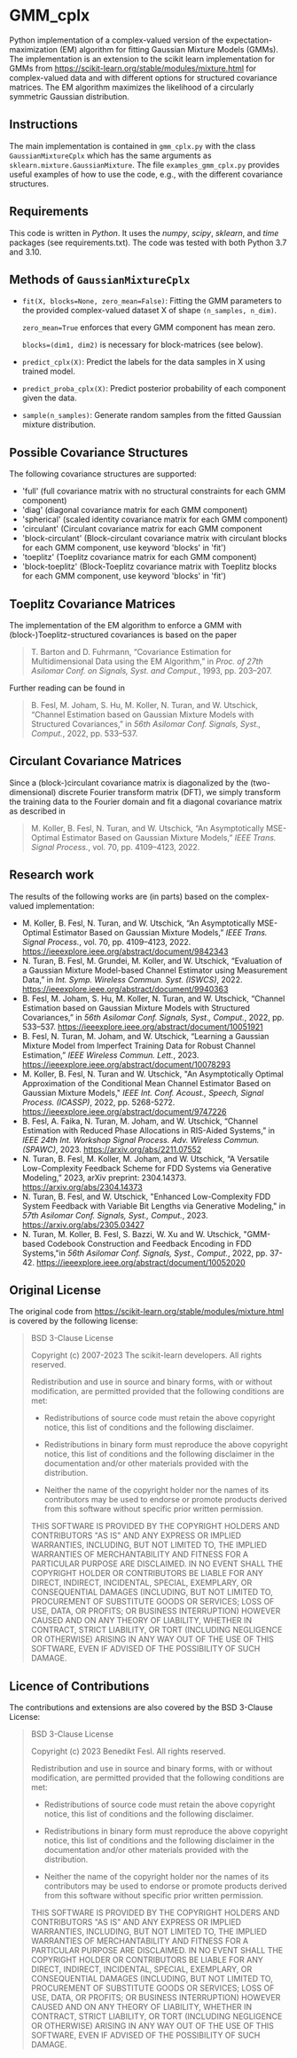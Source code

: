 # GMM_cplx
Python implementation of a complex-valued version of the expectation-maximization (EM) algorithm for fitting Gaussian Mixture Models (GMMs). 
The implementation is an extension to the scikit learn implementation for GMMs from
https://scikit-learn.org/stable/modules/mixture.html
for complex-valued data and with different options for structured covariance matrices.
The EM algorithm maximizes the likelihood of a circularly symmetric Gaussian distribution.

## Instructions
The main implementation is contained in `gmm_cplx.py` with the class `GaussianMixtureCplx` which has the same arguments as `sklearn.mixture.GaussianMixture`. 
The file `examples_gmm_cplx.py` provides useful examples of how to use the code, e.g., with the different covariance structures.

## Requirements
This code is written in *Python*. It uses the *numpy*, *scipy*, *sklearn*, and *time* packages (see requirements.txt). The code was tested with both Python 3.7 and 3.10.

## Methods of `GaussianMixtureCplx`
- `fit(X, blocks=None, zero_mean=False)`: Fitting the GMM parameters to the provided complex-valued dataset X of shape `(n_samples, n_dim)`.
  
  `zero_mean=True` enforces that every GMM component has mean zero.
  
  `blocks=(dim1, dim2)` is necessary for block-matrices (see below).
  
- `predict_cplx(X)`: Predict the labels for the data samples in X using trained model.

- `predict_proba_cplx(X)`: Predict posterior probability of each component given the data.

- `sample(n_samples)`: Generate random samples from the fitted Gaussian mixture distribution.

## Possible Covariance Structures
The following covariance structures are supported:
- 'full' (full covariance matrix with no structural constraints for each GMM component)
- 'diag' (diagonal covariance matrix for each GMM component)
- 'spherical' (scaled identity covariance matrix for each GMM component)
- 'circulant' (Circulant covariance matrix for each GMM component
- 'block-circulant' (Block-circulant covariance matrix with circulant blocks for each GMM component, use keyword 'blocks' in 'fit')
- 'toeplitz' (Toeplitz covariance matrix for each GMM component)
- 'block-toeplitz' (Block-Toeplitz covariance matrix with Toeplitz blocks for each GMM component, use keyword 'blocks' in 'fit')

## Toeplitz Covariance Matrices
The implementation of the EM algorithm to enforce a GMM with (block-)Toeplitz-structured covariances is based on the paper 
> T. Barton and D. Fuhrmann, “Covariance Estimation for Multidimensional Data using the EM Algorithm,” in *Proc. of 27th Asilomar Conf. on Signals, Syst. and Comput.*, 1993, pp. 203–207.

Further reading can be found in
> B. Fesl, M. Joham, S. Hu, M. Koller, N. Turan, and W. Utschick, “Channel Estimation based on Gaussian Mixture Models with Structured Covariances,” in *56th Asilomar Conf. Signals, Syst., Comput.*, 2022, pp. 533–537.

## Circulant Covariance Matrices
Since a (block-)circulant covariance matrix is diagonalized by the (two-dimensional) discrete Fourier transform matrix (DFT), we simply transform the training data to the Fourier domain and fit a diagonal covariance matrix as described in 
> M. Koller, B. Fesl, N. Turan, and W. Utschick, “An Asymptotically MSE-Optimal Estimator Based on Gaussian Mixture Models,” *IEEE Trans. Signal Process.*, vol. 70, pp. 4109–4123, 2022.

## Research work
The results of the following works are (in parts) based on the complex-valued implementation:
- M. Koller, B. Fesl, N. Turan, and W. Utschick, “An Asymptotically MSE-Optimal Estimator Based on Gaussian Mixture Models,” *IEEE Trans. Signal Process.*, vol. 70, pp. 4109–4123, 2022.
  https://ieeexplore.ieee.org/abstract/document/9842343
- N. Turan, B. Fesl, M. Grundei, M. Koller, and W. Utschick, “Evaluation of a Gaussian Mixture Model-based Channel Estimator using Measurement Data,” in *Int. Symp. Wireless Commun. Syst. (ISWCS)*, 2022.
  https://ieeexplore.ieee.org/abstract/document/9940363
- B. Fesl, M. Joham, S. Hu, M. Koller, N. Turan, and W. Utschick, “Channel Estimation based on Gaussian Mixture Models with Structured Covariances,” in *56th Asilomar Conf. Signals, Syst., Comput.*, 2022, pp. 533–537.
  https://ieeexplore.ieee.org/abstract/document/10051921
- B. Fesl, N. Turan, M. Joham, and W. Utschick, “Learning a Gaussian Mixture Model from Imperfect Training Data for Robust Channel Estimation,” *IEEE Wireless Commun. Lett.*, 2023.
  https://ieeexplore.ieee.org/abstract/document/10078293
- M. Koller, B. Fesl, N. Turan and W. Utschick, "An Asymptotically Optimal Approximation of the Conditional Mean Channel Estimator Based on Gaussian Mixture Models," *IEEE Int. Conf. Acoust., Speech, Signal Process. (ICASSP)*, 2022, pp. 5268-5272.
  https://ieeexplore.ieee.org/abstract/document/9747226
- B. Fesl, A. Faika, N. Turan, M. Joham, and W. Utschick, “Channel Estimation with Reduced Phase Allocations in RIS-Aided Systems,” in *IEEE 24th Int. Workshop Signal Process. Adv. Wireless Commun. (SPAWC)*, 2023.
  https://arxiv.org/abs/2211.07552
- N. Turan, B. Fesl, M. Koller, M. Joham, and W. Utschick, “A Versatile Low-Complexity Feedback Scheme for FDD Systems via Generative Modeling,” 2023, arXiv preprint: 2304.14373.
  https://arxiv.org/abs/2304.14373
- N. Turan, B. Fesl, and W. Utschick, "Enhanced Low-Complexity FDD System Feedback with Variable Bit Lengths via Generative Modeling," in *57th Asilomar Conf. Signals, Syst., Comput.*, 2023.
  https://arxiv.org/abs/2305.03427
- N. Turan, M. Koller, B. Fesl, S. Bazzi, W. Xu and W. Utschick, "GMM-based Codebook Construction and Feedback Encoding in FDD Systems,"in *56th Asilomar Conf. Signals, Syst., Comput.*, 2022, pp. 37-42.
  https://ieeexplore.ieee.org/abstract/document/10052020

## Original License
The original code from https://scikit-learn.org/stable/modules/mixture.html is covered by the following license:

> BSD 3-Clause License
>
> Copyright (c) 2007-2023 The scikit-learn developers.
> All rights reserved.
>
> Redistribution and use in source and binary forms, with or without
>modification, are permitted provided that the following conditions are met:
>
> * Redistributions of source code must retain the above copyright notice, this
>  list of conditions and the following disclaimer.
>
> * Redistributions in binary form must reproduce the above copyright notice,
>  this list of conditions and the following disclaimer in the documentation
>  and/or other materials provided with the distribution.
>
> * Neither the name of the copyright holder nor the names of its
>  contributors may be used to endorse or promote products derived from
>  this software without specific prior written permission.
>
> THIS SOFTWARE IS PROVIDED BY THE COPYRIGHT HOLDERS AND CONTRIBUTORS "AS IS"
> AND ANY EXPRESS OR IMPLIED WARRANTIES, INCLUDING, BUT NOT LIMITED TO, THE
> IMPLIED WARRANTIES OF MERCHANTABILITY AND FITNESS FOR A PARTICULAR PURPOSE ARE
> DISCLAIMED. IN NO EVENT SHALL THE COPYRIGHT HOLDER OR CONTRIBUTORS BE LIABLE
> FOR ANY DIRECT, INDIRECT, INCIDENTAL, SPECIAL, EXEMPLARY, OR CONSEQUENTIAL
> DAMAGES (INCLUDING, BUT NOT LIMITED TO, PROCUREMENT OF SUBSTITUTE GOODS OR
> SERVICES; LOSS OF USE, DATA, OR PROFITS; OR BUSINESS INTERRUPTION) HOWEVER
> CAUSED AND ON ANY THEORY OF LIABILITY, WHETHER IN CONTRACT, STRICT LIABILITY,
> OR TORT (INCLUDING NEGLIGENCE OR OTHERWISE) ARISING IN ANY WAY OUT OF THE USE
> OF THIS SOFTWARE, EVEN IF ADVISED OF THE POSSIBILITY OF SUCH DAMAGE.
 
## Licence of Contributions
The contributions and extensions are also covered by the BSD 3-Clause License:

> BSD 3-Clause License
>
> Copyright (c) 2023 Benedikt Fesl.
> All rights reserved.
>
> Redistribution and use in source and binary forms, with or without
>modification, are permitted provided that the following conditions are met:
>
> * Redistributions of source code must retain the above copyright notice, this
>  list of conditions and the following disclaimer.
>
> * Redistributions in binary form must reproduce the above copyright notice,
>  this list of conditions and the following disclaimer in the documentation
>  and/or other materials provided with the distribution.
>
> * Neither the name of the copyright holder nor the names of its
>  contributors may be used to endorse or promote products derived from
>  this software without specific prior written permission.
>
> THIS SOFTWARE IS PROVIDED BY THE COPYRIGHT HOLDERS AND CONTRIBUTORS "AS IS"
> AND ANY EXPRESS OR IMPLIED WARRANTIES, INCLUDING, BUT NOT LIMITED TO, THE
> IMPLIED WARRANTIES OF MERCHANTABILITY AND FITNESS FOR A PARTICULAR PURPOSE ARE
> DISCLAIMED. IN NO EVENT SHALL THE COPYRIGHT HOLDER OR CONTRIBUTORS BE LIABLE
> FOR ANY DIRECT, INDIRECT, INCIDENTAL, SPECIAL, EXEMPLARY, OR CONSEQUENTIAL
> DAMAGES (INCLUDING, BUT NOT LIMITED TO, PROCUREMENT OF SUBSTITUTE GOODS OR
> SERVICES; LOSS OF USE, DATA, OR PROFITS; OR BUSINESS INTERRUPTION) HOWEVER
> CAUSED AND ON ANY THEORY OF LIABILITY, WHETHER IN CONTRACT, STRICT LIABILITY,
> OR TORT (INCLUDING NEGLIGENCE OR OTHERWISE) ARISING IN ANY WAY OUT OF THE USE
> OF THIS SOFTWARE, EVEN IF ADVISED OF THE POSSIBILITY OF SUCH DAMAGE.
